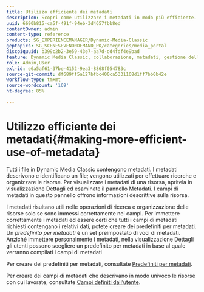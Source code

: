 ```yaml
---
title: Utilizzo efficiente dei metadati
description: Scopri come utilizzare i metadati in modo più efficiente.
uuid: 6690b815-ca5f-491f-94eb-3d4657fbb8ed
contentOwner: admin
content-type: reference
products: SG_EXPERIENCEMANAGER/Dynamic-Media-Classic
geptopics: SG_SCENESEVENONDEMAND_PK/categories/media_portal
discoiquuid: b399c2b2-3e59-43e7-aa7d-dd4fdf4e9bad
feature: Dynamic Media Classic, collaborazione, metadati, gestione delle risorse
role: Admin,User
exl-id: e6a5af61-37be-4152-9ea3-8868f054783c
source-git-commit: df689ff5a127bfbc400ca5331168d1ff7bb0b42e
workflow-type: tm+mt
source-wordcount: '169'
ht-degree: 85%

---
```


# Utilizzo efficiente dei metadati{#making-more-efficient-use-of-metadata}

Tutti i file in Dynamic Media Classic contengono metadati. I metadati descrivono e identificano un file; vengono utilizzati per effettuare ricerche e organizzare le risorse. Per visualizzare i metadati di una risorsa, apritela in visualizzazione Dettagli ed esaminate il pannello Metadati. I campi di metadati in questo pannello offrono informazioni descrittive sulla risorsa.

I metadati risultano utili nelle operazioni di ricerca e organizzazione delle risorse solo se sono immessi correttamente nei campi. Per immettere correttamente i metadati ed essere certi che tutti i campi di metadati richiesti contengano i relativi dati, potete creare dei predefiniti per metadati. Un *predefinito per metadati* è un set preimpostato di voci di metadati. Anziché immettere personalmente i metadati, nella visualizzazione Dettagli gli utenti possono scegliere un predefinito per metadati in base al quale verranno compilati i campi di metadati 

Per creare dei predefiniti per metadati, consultate [Predefiniti per metadati](application-setup.md#metadata_presets).

Per creare dei campi di metadati che descrivano in modo univoco le risorse con cui lavorate, consultate [Campi definiti dall’utente](application-setup.md#user_defined_fields).

